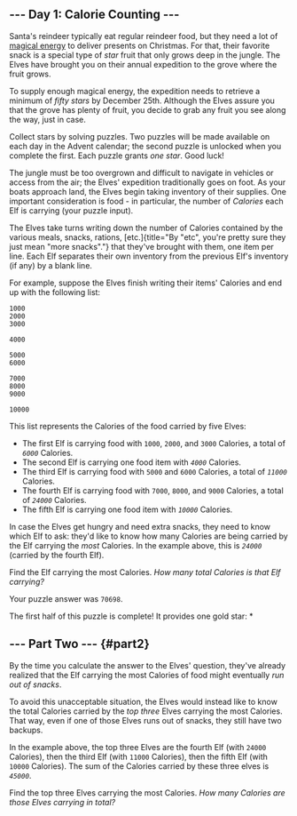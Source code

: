 ## \-\-- Day 1: Calorie Counting \-\--

Santa\'s reindeer typically eat regular reindeer food, but they need a
lot of [magical energy](/2018/day/25) to deliver presents on Christmas.
For that, their favorite snack is a special type of *star* fruit that
only grows deep in the jungle. The Elves have brought you on their
annual expedition to the grove where the fruit grows.

To supply enough magical energy, the expedition needs to retrieve a
minimum of *fifty stars* by December 25th. Although the Elves assure you
that the grove has plenty of fruit, you decide to grab any fruit you see
along the way, just in case.

Collect stars by solving puzzles. Two puzzles will be made available on
each day in the Advent calendar; the second puzzle is unlocked when you
complete the first. Each puzzle grants *one star*. Good luck!

The jungle must be too overgrown and difficult to navigate in vehicles
or access from the air; the Elves\' expedition traditionally goes on
foot. As your boats approach land, the Elves begin taking inventory of
their supplies. One important consideration is food - in particular, the
number of *Calories* each Elf is carrying (your puzzle input).

The Elves take turns writing down the number of Calories contained by
the various meals, snacks, rations,
[etc.]{title="By \"etc\", you're pretty sure they just mean \"more snacks\"."}
that they\'ve brought with them, one item per line. Each Elf separates
their own inventory from the previous Elf\'s inventory (if any) by a
blank line.

For example, suppose the Elves finish writing their items\' Calories and
end up with the following list:

    1000
    2000
    3000

    4000

    5000
    6000

    7000
    8000
    9000

    10000

This list represents the Calories of the food carried by five Elves:

-   The first Elf is carrying food with `1000`, `2000`, and `3000`
    Calories, a total of *`6000`* Calories.
-   The second Elf is carrying one food item with *`4000`* Calories.
-   The third Elf is carrying food with `5000` and `6000` Calories, a
    total of *`11000`* Calories.
-   The fourth Elf is carrying food with `7000`, `8000`, and `9000`
    Calories, a total of *`24000`* Calories.
-   The fifth Elf is carrying one food item with *`10000`* Calories.

In case the Elves get hungry and need extra snacks, they need to know
which Elf to ask: they\'d like to know how many Calories are being
carried by the Elf carrying the *most* Calories. In the example above,
this is *`24000`* (carried by the fourth Elf).

Find the Elf carrying the most Calories. *How many total Calories is
that Elf carrying?*

Your puzzle answer was `70698`.

The first half of this puzzle is complete! It provides one gold star: \*

## \-\-- Part Two \-\-- {#part2}

By the time you calculate the answer to the Elves\' question, they\'ve
already realized that the Elf carrying the most Calories of food might
eventually *run out of snacks*.

To avoid this unacceptable situation, the Elves would instead like to
know the total Calories carried by the *top three* Elves carrying the
most Calories. That way, even if one of those Elves runs out of snacks,
they still have two backups.

In the example above, the top three Elves are the fourth Elf (with
`24000` Calories), then the third Elf (with `11000` Calories), then the
fifth Elf (with `10000` Calories). The sum of the Calories carried by
these three elves is *`45000`*.

Find the top three Elves carrying the most Calories. *How many Calories
are those Elves carrying in total?*
